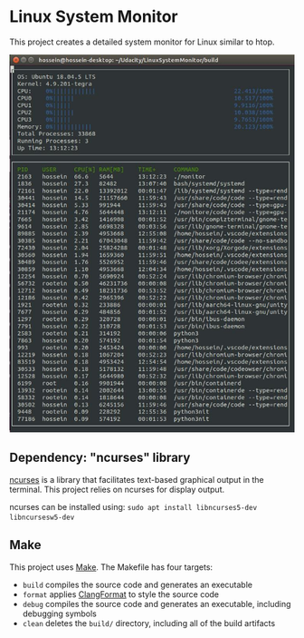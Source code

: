 # Linux System Monitor
This project creates a detailed system monitor for Linux similar to htop.

![A snapshot of project running on Jetson AGX Xavier](images/runningDemo.jpg)


## Dependency: "ncurses" library
[ncurses](https://www.gnu.org/software/ncurses/) is a library that facilitates text-based graphical output in the terminal. This project relies on ncurses for display output.

ncurses can be installed using: `sudo apt install libncurses5-dev libncursesw5-dev`

## Make
This project uses [Make](https://www.gnu.org/software/make/). The Makefile has four targets:
* `build` compiles the source code and generates an executable
* `format` applies [ClangFormat](https://clang.llvm.org/docs/ClangFormat.html) to style the source code
* `debug` compiles the source code and generates an executable, including debugging symbols
* `clean` deletes the `build/` directory, including all of the build artifacts

